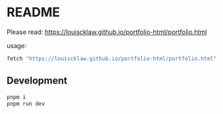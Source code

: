 # README

Please read:
https://louiscklaw.github.io/portfolio-html/portfolio.html

usage:

```bash
fetch "https://louiscklaw.github.io/portfolio-html/portfolio.html"
```

## Development

```bash
pnpm i
pnpm run dev
```
